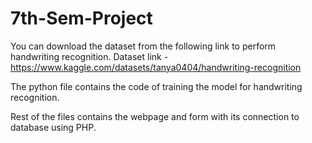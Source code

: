 # 7th-Sem-Project

You can download the dataset from the following link to perform handwriting recognition.
Dataset link - https://www.kaggle.com/datasets/tanya0404/handwriting-recognition

The python file contains the code of training the model for handwriting recognition.

Rest of the files contains the webpage and form with its connection to database using PHP.



